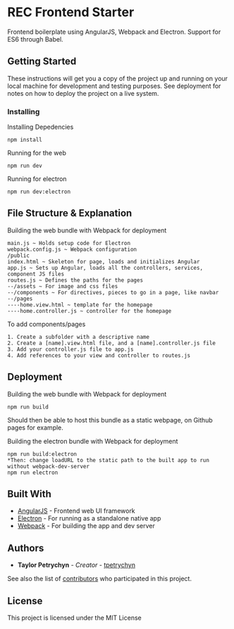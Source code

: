 # REC Frontend Starter

Frontend boilerplate using AngularJS, Webpack and Electron. Support for ES6 through Babel.

## Getting Started

These instructions will get you a copy of the project up and running on your local machine for development and testing purposes. See deployment for notes on how to deploy the project on a live system.

### Installing

Installing Depedencies

```
npm install
```

Running for the web

```
npm run dev
```

Running for electron

```
npm run dev:electron
```

## File Structure & Explanation

Building the web bundle with Webpack for deployment

```
main.js ~ Holds setup code for Electron
webpack.config.js ~ Webpack configuration
/public
index.html ~ Skeleton for page, loads and initializes Angular
app.js ~ Sets up Angular, loads all the controllers, services, component JS files
routes.js ~ Defines the paths for the pages
--/assets ~ For image and css files
--/components ~ For directives, pieces to go in a page, like navbar
--/pages
----home.view.html ~ template for the homepage
----home.controller.js ~ controller for the homepage
```

To add components/pages
```
1. Create a subfolder with a descriptive name
2. Create a [name].view.html file, and a [name].controller.js file
3. Add your controller.js file to app.js
4. Add references to your view and controller to routes.js
```

## Deployment

Building the web bundle with Webpack for deployment

```
npm run build
```

Should then be able to host this bundle as a static webpage, on Github pages for example.

Building the electron bundle with Webpack for deployment

```
npm run build:electron
*Then: change loadURL to the static path to the built app to run without webpack-dev-server
npm run electron
```

## Built With

* [AngularJS](https://angularjs.org) - Frontend web UI framework
* [Electron](https://electron.atom.io/) - For running as a standalone native app
* [Webpack](https://webpack.js.org/) - For building the app and dev server

## Authors

* **Taylor Petrychyn** - *Creator* - [tpetrychyn](https://github.com/tpetrychyn)

See also the list of [contributors](https://github.com/your/project/contributors) who participated in this project.

## License

This project is licensed under the MIT License